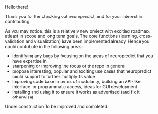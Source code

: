 Hello there! 

Thank you for the checking out neuropredict, and for your interest in contributing. 

As you may notice, this is a relatively new project with exciting roadmap, atleast in scope and long term goals. The core functions (learning, cross-validation and visualization) have been implemented already. Hence you could contribute in the following areas:
 - identifying any bugs by focusing on the areas of neuropredict that you have expertise in
 - sharpening or improving the focus of the repo in general
 - propose interesting, popular and exciting use cases that neuropredict could support to further multiply its value
 - improving code base in terms of modularity, building an API-like interface for programmatic access, ideas for GUI development
 - installing and using it to ensure it works as advertised (and fix it otherwise)
 
 
 Under construction
 To be improved and completed.
